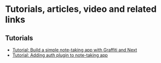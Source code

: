 # Tutorials, articles, video and related links

## Tutorials

- [Tutorial: Build a simple note-taking app with Graffiti and Next](./TutorialNotesNext.md)
- [Tutorial: Adding auth plugin to note-taking app](./TutorialNotesNextAuth.md)
